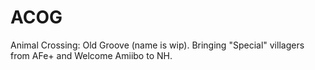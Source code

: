 # ACOG
Animal Crossing: Old Groove (name is wip). Bringing "Special" villagers from AFe+ and Welcome Amiibo to NH.
